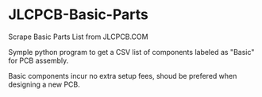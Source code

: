 # JLCPCB-Basic-Parts
Scrape Basic Parts List from JLCPCB.COM

Symple python program to get a CSV list of components labeled as "Basic" for PCB assembly.

Basic components incur no extra setup fees, shoud be prefered when designing a new PCB.
